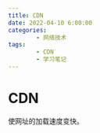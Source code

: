 ```yaml
---
title: CDN
date: 2022-04-10 6:00:00
categories:
        - 网络技术
tags:
        - CDN
        - 学习笔记
---
```


# CDN

使网址的加载速度变快。
